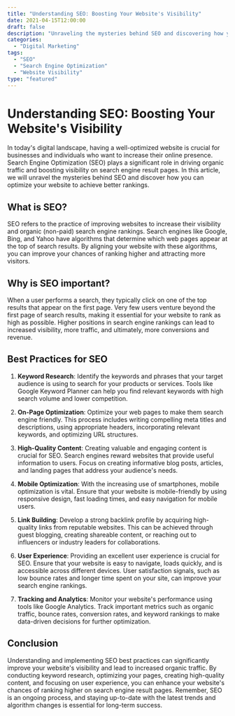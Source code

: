```yaml
--- 
title: "Understanding SEO: Boosting Your Website's Visibility"
date: 2021-04-15T12:00:00
draft: false
description: "Unraveling the mysteries behind SEO and discovering how you can optimize your website to drive more visibility and organic traffic."
categories: 
  - "Digital Marketing"
tags: 
  - "SEO"
  - "Search Engine Optimization"
  - "Website Visibility"
type: "featured"
--- 
```


# Understanding SEO: Boosting Your Website's Visibility

In today's digital landscape, having a well-optimized website is crucial for businesses and individuals who want to increase their online presence. Search Engine Optimization (SEO) plays a significant role in driving organic traffic and boosting visibility on search engine result pages. In this article, we will unravel the mysteries behind SEO and discover how you can optimize your website to achieve better rankings.

## What is SEO?

SEO refers to the practice of improving websites to increase their visibility and organic (non-paid) search engine rankings. Search engines like Google, Bing, and Yahoo have algorithms that determine which web pages appear at the top of search results. By aligning your website with these algorithms, you can improve your chances of ranking higher and attracting more visitors.

## Why is SEO important?

When a user performs a search, they typically click on one of the top results that appear on the first page. Very few users venture beyond the first page of search results, making it essential for your website to rank as high as possible. Higher positions in search engine rankings can lead to increased visibility, more traffic, and ultimately, more conversions and revenue.

## Best Practices for SEO

1. **Keyword Research**: Identify the keywords and phrases that your target audience is using to search for your products or services. Tools like Google Keyword Planner can help you find relevant keywords with high search volume and lower competition.

2. **On-Page Optimization**: Optimize your web pages to make them search engine friendly. This process includes writing compelling meta titles and descriptions, using appropriate headers, incorporating relevant keywords, and optimizing URL structures.

3. **High-Quality Content**: Creating valuable and engaging content is crucial for SEO. Search engines reward websites that provide useful information to users. Focus on creating informative blog posts, articles, and landing pages that address your audience's needs.

4. **Mobile Optimization**: With the increasing use of smartphones, mobile optimization is vital. Ensure that your website is mobile-friendly by using responsive design, fast loading times, and easy navigation for mobile users.

5. **Link Building**: Develop a strong backlink profile by acquiring high-quality links from reputable websites. This can be achieved through guest blogging, creating shareable content, or reaching out to influencers or industry leaders for collaborations.

6. **User Experience**: Providing an excellent user experience is crucial for SEO. Ensure that your website is easy to navigate, loads quickly, and is accessible across different devices. User satisfaction signals, such as low bounce rates and longer time spent on your site, can improve your search engine rankings.

7. **Tracking and Analytics**: Monitor your website's performance using tools like Google Analytics. Track important metrics such as organic traffic, bounce rates, conversion rates, and keyword rankings to make data-driven decisions for further optimization.

## Conclusion

Understanding and implementing SEO best practices can significantly improve your website's visibility and lead to increased organic traffic. By conducting keyword research, optimizing your pages, creating high-quality content, and focusing on user experience, you can enhance your website's chances of ranking higher on search engine result pages. Remember, SEO is an ongoing process, and staying up-to-date with the latest trends and algorithm changes is essential for long-term success.
